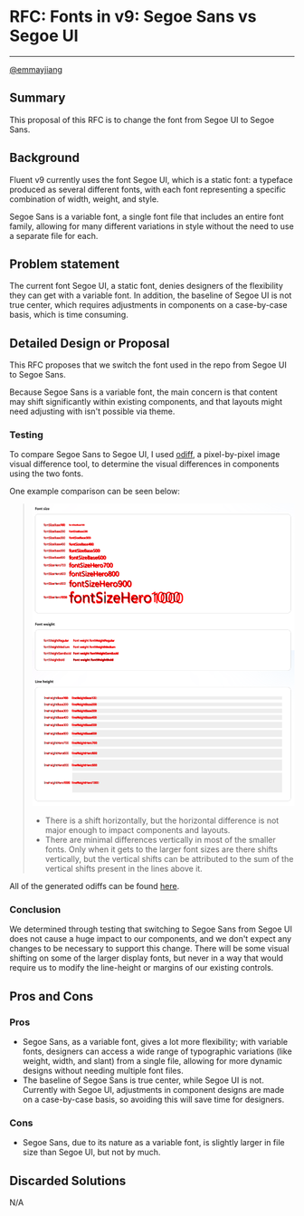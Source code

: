# RFC: Fonts in v9: Segoe Sans vs Segoe UI

<!--
An RFC can be anything. A question, a suggestion, a plan. The purpose of this template is to give some structure to help folks write successful RFCs. However, don't feel constrained by this template; use your best judgement.

Tips for writing a successful RFC:

- Favor simple language that make your point, fancy words obfuscate // Speak plainly.
- Try to stay concise, but don't gloss over important details
- Feel free to add necessary diagrams in the RFC assets folder
- Try to write a neutral problem statement, not one that motivates your desired solution
- Remember, "Writing is thinking". It's natural to realize new ideas while writing your proposal
-->

---

[@emmayjiang](https://github.com/emmayjiang)

<!-- If substantial updates are made add an "Updated on: $date" below, don't replace the original date -->

## Summary

<!-- Explain the proposed change -->

This proposal of this RFC is to change the font from Segoe UI to Segoe Sans.

## Background

Fluent v9 currently uses the font Segoe UI, which is a static font: a typeface produced as several different fonts, with each font representing a specific combination of width, weight, and style.

Segoe Sans is a variable font, a single font file that includes an entire font family, allowing for many different variations in style without the need to use a separate file for each.

## Problem statement

<!--
Why are we making this change? What problem are we solving? What do we expect to gain from this?

This section is important as the motivation or problem statement is independent from the proposed change. Even if this RFC is not accepted this Motivation can be used for alternative solutions.
-->

The current font Segoe UI, a static font, denies designers of the flexibility they can get with a variable font. In addition, the baseline of Segoe UI is not true center, which requires adjustments in components on a case-by-case basis, which is time consuming.

## Detailed Design or Proposal

<!-- This is the bulk of the RFC. Explain the proposal or design in enough detail for the intended audience to understand. -->

This RFC proposes that we switch the font used in the repo from Segoe UI to Segoe Sans.

Because Segoe Sans is a variable font, the main concern is that content may shift significantly within existing components, and that layouts might need adjusting with isn't possible via theme.

### Testing

To compare Segoe Sans to Segoe UI, I used [odiff](https://github.com/dmtrKovalenko/odiff), a pixel-by-pixel image visual difference tool, to determine the visual differences in components using the two fonts.

One example comparison can be seen below:

> [![Font Comparisons](../assets/fonts-diff.png)](../assets/fonts-diff.png)
>
> - There is a shift horizontally, but the horizontal difference is not major enough to impact components and layouts.
> - There are minimal differences vertically in most of the smaller fonts. Only when it gets to the larger font sizes are there shifts vertically, but the vertical shifts can be attributed to the sum of the vertical shifts present in the lines above it.

All of the generated odiffs can be found [here](https://microsoft-my.sharepoint-df.com/:w:/p/jiangemma/EUwftxmDj29FshIoqrdDhCsBGbZGvi91Fo6a78Yf3S-s7w?e=0B2dyQ).

### Conclusion

We determined through testing that switching to Segoe Sans from Segoe UI does not cause a huge impact to our components, and we don't expect any changes to be necessary to support this change. There will be some visual shifting on some of the larger display fonts, but never in a way that would require us to modify the line-height or margins of our existing controls.

## Pros and Cons

<!-- Enumerate the pros and cons of the proposal. Make sure to think about and be clear on the cons or drawbacks of this proposal. If there are multiple proposals include this for each. -->

### Pros

- Segoe Sans, as a variable font, gives a lot more flexibility; with variable fonts, designers can access a wide range of typographic variations (like weight, width, and slant) from a single file, allowing for more dynamic designs without needing multiple font files.
- The baseline of Segoe Sans is true center, while Segoe UI is not. Currently with Segoe UI, adjustments in component designs are made on a case-by-case basis, so avoiding this will save time for designers.

### Cons

- Segoe Sans, due to its nature as a variable font, is slightly larger in file size than Segoe UI, but not by much.

## Discarded Solutions

<!-- As you enumerate possible solutions, try to keep track of the discarded ones. This should include why we discarded the solution. -->

N/A
